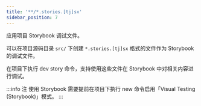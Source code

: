 ```yaml
---
title: '**/*.stories.[tj]sx'
sidebar_position: 7
---
```


应用项目 Storybook 调试文件。

可以在项目源码目录 `src/` 下创建 `*.stories.[tj]sx` 格式的文件作为 Storybook 的调试文件。

在项目下执行 dev story 命令，支持使用这些文件在 Storybook 中对相关内容进行调试。

:::info 注
使用 Storybook 需要提前在项目下执行 new 命令启用「Visual Testing (Storybook)」模式。
:::
